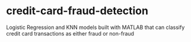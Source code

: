 # credit-card-fraud-detection
Logistic Regression and KNN models built with MATLAB that can classify credit card transactions as either fraud or non-fraud
